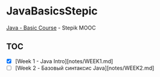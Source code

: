 # JavaBasicsStepic

[Java - Basic Course][1] - Stepik MOOC

## TOC

 - [x] [Week 1 - Java Intro][notes/WEEK1.md]
 - [ ] [Week 2 - Базовый синтаксис Java][notes/WEEK2.md]

 [1]: https://stepik.org/course/Java-%D0%91%D0%B0%D0%B7%D0%BE%D0%B2%D1%8B%D0%B9-%D0%BA%D1%83%D1%80%D1%81-187
